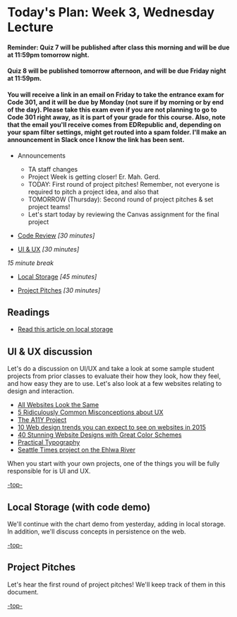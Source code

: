 <a id="top"></a>
# Today's Plan: Week 3, Wednesday Lecture

#### Reminder: Quiz 7 will be published after class this morning and will be due at 11:59pm tomorrow night.

#### Quiz 8 will be published tomorrow afternoon, and will be due Friday night at 11:59pm.

#### You will receive a link in an email on Friday to take the entrance exam for Code 301, and it will be due by Monday (not sure if by morning or by end of the day). Please take this exam even if you are not planning to go to Code 301 right away, as it is part of your grade for this course. Also, note that the email you'll receive comes from EDRepublic and, depending on your spam filter settings, might get routed into a spam folder. I'll make an announcement in Slack once I know the link has been sent.

- Announcements
  - TA staff changes
  - Project Week is getting closer! Er. Mah. Gerd.
  - TODAY: First round of project pitches! Remember, not everyone is required to pitch a project idea, and also that
  - TOMORROW (Thursday): Second round of project pitches & set project teams!
  - Let's start today by reviewing the Canvas assignment for the final project

- [Code Review](#codereview) *[30 minutes]*

- [UI & UX](#uiux) *[30 minutes]*

*15 minute break*

- [Local Storage](#ls) *[45 minutes]*

- [Project Pitches](#pitches) *[30 minutes]*

## Readings

- [Read this article on local storage](http://diveintohtml5.info/storage.html)

<a id="uiux"></a>
## UI & UX discussion

Let's do a discussion on UI/UX and take a look at some sample student projects from prior classes to evaluate their how they look, how they feel, and how easy they are to use. Let's also look at a few websites relating to design and interaction.
- [All Websites Look the Same](http://www.zeldman.com/2015/09/10/all-websites-look-the-same/)
- [5 Ridiculously Common Misconceptions about UX](https://www.sitepoint.com/5-ridiculously-common-misconceptions-about-ux/)
- [The A11Y Project](http://a11yproject.com/)
- [10 Web design trends you can expect to see on websites in 2015](http://thenextweb.com/dd/2015/01/02/10-web-design-trends-can-expect-see-2015/)
- [40 Stunning Website Designs with Great Color Schemes](http://www.onextrapixel.com/2013/10/25/40-stunning-website-designs-with-great-color-schemes/)
- [Practical Typography](http://practicaltypography.com/)
- [Seattle Times project on the Ehlwa River](https://github.com/seattletimes/elwha)

When you start with your own projects, one of the things you will be fully responsible for is UI and UX.

[-top-](#top)

<a id="ls"></a>
## Local Storage (with code demo)

We'll continue with the chart demo from yesterday, adding in local storage. In addition, we'll discuss concepts in persistence on the web.

[-top-](#top)

<a id="pitches"></a>
## Project Pitches

Let's hear the first round of project pitches! We'll keep track of them in this document.

[-top-](#top)
